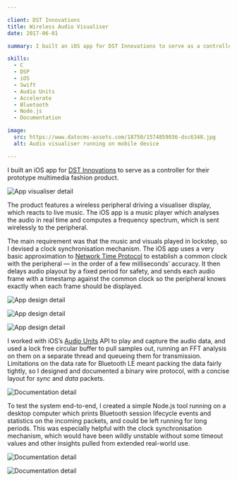 ```yaml
---

client: DST Innovations
title: Wireless Audio Visualiser
date: 2017-06-01

summary: I built an iOS app for DST Innovations to serve as a controller for their prototype multimedia fashion product.

skills:
  - C
  - DSP
  - iOS
  - Swift
  - Audio Units
  - Accelerate
  - Bluetooth
  - Node.js
  - Documentation

image:
  src: https://www.datocms-assets.com/18750/1574859036-dsc6348.jpg
  alt: Audio visualiser running on mobile device

---
```


I built an iOS app for [DST Innovations](http://www.dst-innovations.net) to serve as a controller for their prototype multimedia fashion product.

![App visualiser detail](https://www.datocms-assets.com/18750/1574859036-dsc6348.jpg)

The product features a wireless peripheral driving a visualiser display, which reacts to live music. The iOS app is a music player which analyses the audio in real time and computes a frequency spectrum, which is sent wirelessly to the peripheral.

The main requirement was that the music and visuals played in lockstep, so I devised a clock synchronisation mechanism. The iOS app uses a very basic approximation to [Network Time Protocol](https://en.wikipedia.org/wiki/Network_Time_Protocol) to establish a common clock with the peripheral — in the order of a few milliseconds’ accuracy. It then delays audio playout by a fixed period for safety, and sends each audio frame with a timestamp against the common clock so the peripheral knows exactly when each frame should be displayed.

![App design detail](https://www.datocms-assets.com/18750/1574856733-dsc6352.jpg "App design detail")

![App design detail](https://www.datocms-assets.com/18750/1574856736-dsc6354.jpg "App design detail")

![App design detail](https://www.datocms-assets.com/18750/1574856740-dsc6355.jpg "App design detail")

I worked with iOS’s [Audio Units](https://en.wikipedia.org/wiki/Audio_Units) API to play and capture the audio data, and used a lock free circular buffer to pull samples out, running an FFT analysis on them on a separate thread and queueing them for transmission. Limitations on the data rate for Bluetooth LE meant packing the data fairly tightly, so I designed and documented a binary wire protocol, with a concise layout for _sync_ and _data_ packets.

![Documentation detail](https://www.datocms-assets.com/18750/1574858667-dsc6322.jpg)

To test the system end-to-end, I created a simple Node.js tool running on a desktop computer which prints Bluetooth session lifecycle events and statistics on the incoming packets, and could be left running for long periods. This was especially helpful with the clock synchronisation mechanism, which would have been wildly unstable without some timeout values and other insights pulled from extended real-world use.


![Documentation detail](https://www.datocms-assets.com/18750/1574858659-dsc6319.jpg "Documentation detail")

![Documentation detail](https://www.datocms-assets.com/18750/1574858651-dsc6317.jpg "Documentation detail")
